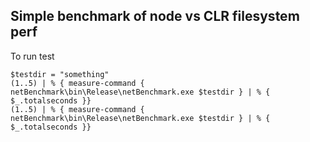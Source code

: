 ## Simple benchmark of node vs CLR filesystem perf

To run test

    $testdir = "something"
    (1..5) | % { measure-command { netBenchmark\bin\Release\netBenchmark.exe $testdir } | % { $_.totalseconds }}
    (1..5) | % { measure-command { netBenchmark\bin\Release\netBenchmark.exe $testdir } | % { $_.totalseconds }}
